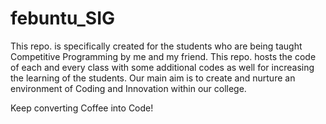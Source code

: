 # febuntu_SIG
This repo. is specifically created for the students who are being taught Competitive Programming by me and my friend. This repo. hosts the code of each and every class with some additional codes as well for increasing the learning of the students. Our main aim is to create and nurture an environment of Coding and Innovation within our college.

Keep converting Coffee into Code!

